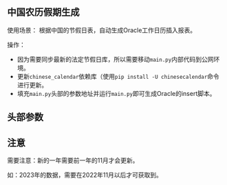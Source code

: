 ## 中国农历假期生成

使用场景： 根据中国的节假日表，自动生成Oracle工作日历插入报表。

操作：
- 因为需要同步最新的法定节假日库，所以需要移动`main.py`内部代码到公网环境。
- 更新`chinese_calendar`依赖库（使用`pip install -U chinesecalendar`命令进行更新。
- 填充`main.py`头部的参数地址并运行`main.py`即可生成Oracle的insert脚本。


## 头部参数

## 注意
需要注意：新的一年需要前一年的11月才会更新。

如：2023年的数据，需要在2022年11月以后才可获取到。